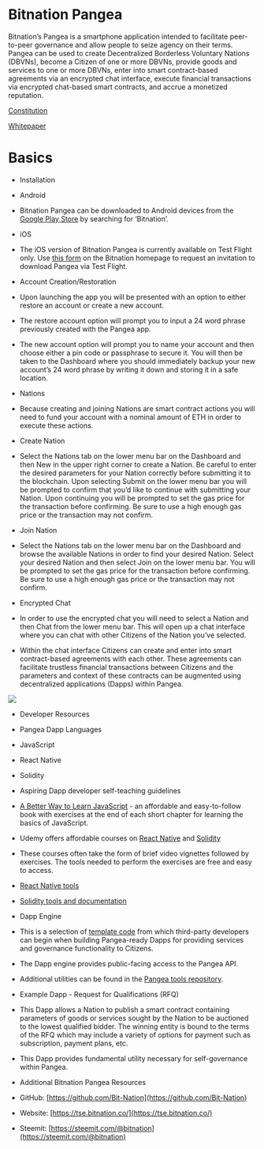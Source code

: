 
# Bitnation Pangea

Bitnation’s Pangea is a smartphone application intended to facilitate peer-to-peer governance and allow people to seize agency on their terms. Pangea can be used to create Decentralized Borderless Voluntary Nations (DBVNs), become a Citizen of one or more DBVNs, provide goods and services to one or more DBVNs, enter into smart contract-based agreements via an encrypted chat interface, execute financial transactions via encrypted chat-based smart contracts, and accrue a monetized reputation.
    

  

[Constitution](https://github.com/Bit-Nation/BITNATION-Constitution/)
    
[Whitepaper](https://github.com/Bit-Nation/Pangea-Docs/blob/master/BITNATION%20Pangea%20Whitepaper%202018.pdf/)
    

  

# Basics
    

  

-   Installation
    

  

-   Android
    

  

-   Bitnation Pangea can be downloaded to Android devices from the [Google Play Store](https://play.google.com/store/apps/details?id=co.bitnation) by searching for ‘Bitnation’.
    

  

-   iOS
    

  

-   The iOS version of Bitnation Pangea is currently available on Test Flight only. Use [this form](https://ios.bitnation.co/) on the Bitnation homepage to request an invitation to download Pangea via Test Flight.
    

  

-   Account Creation/Restoration
    

  

-   Upon launching the app you will be presented with an option to either restore an account or create a new account.
    

  

-   The restore account option will prompt you to input a 24 word phrase previously created with the Pangea app.
    

  

-   The new account option will prompt you to name your account and then choose either a pin code or passphrase to secure it. You will then be taken to the Dashboard where you should immediately backup your new account’s 24 word phrase by writing it down and storing it in a safe location.
    

  

-   Nations
    

  

-   Because creating and joining Nations are smart contract actions you will need to fund your account with a nominal amount of ETH in order to execute these actions.
    

  

-   Create Nation
    

  

-   Select the Nations tab on the lower menu bar on the Dashboard and then New in the upper right corner to create a Nation. Be careful to enter the desired parameters for your Nation correctly before submitting it to the blockchain. Upon selecting Submit on the lower menu bar you will be prompted to confirm that you’d like to continue with submitting your Nation. Upon continuing you will be prompted to set the gas price for the transaction before confirming. Be sure to use a high enough gas price or the transaction may not confirm.
    

  

-   Join Nation
    

  

-   Select the Nations tab on the lower menu bar on the Dashboard and browse the available Nations in order to find your desired Nation. Select your desired Nation and then select Join on the lower menu bar. You will be prompted to set the gas price for the transaction before confirming. Be sure to use a high enough gas price or the transaction may not confirm.
    

  

-   Encrypted Chat
    

  

-   In order to use the encrypted chat you will need to select a Nation and then Chat from the lower menu bar. This will open up a chat interface where you can chat with other Citizens of the Nation you’ve selected.
    

  

-   Within the chat interface Citizens can create and enter into smart contract-based agreements with each other. These agreements can facilitate trustless financial transactions between Citizens and the parameters and context of these contracts can be augmented using decentralized applications (Dapps) within Pangea.
    

  

![](https://lh5.googleusercontent.com/oqRUfFUzAu7lNAibHM6kpzKFXMk3Lg7orSz0OtaYGxLO4dwJuPippHt-O-05W6U_eyvzDGL2_PuwIuy45FljmPpKrrQ-lJACClzvzg4gqkm3sQFdl_8mj5sCZNOoI0cnYCBRXy4-)

  

-   Developer Resources
    

  

-   Pangea Dapp Languages
    

-   JavaScript
    
-   React Native
    
-   Solidity
    

  

-   Aspiring Dapp developer self-teaching guidelines
    

  

-   [A Better Way to Learn JavaScript](https://www.amazon.com/Smarter-Way-Learn-JavaScript-technology-ebook/dp/B00H1W9I6C) - an affordable and easy-to-follow book with exercises at the end of each short chapter for learning the basics of JavaScript.
    

  

-   Udemy offers affordable courses on [React Native](https://www.udemy.com/topic/react-native/) and [Solidity](https://www.udemy.com/topic/solidity/)
    

-   These courses often take the form of brief video vignettes followed by exercises. The tools needed to perform the exercises are free and easy to access.
    
-   [React Native tools](https://marketplace.visualstudio.com/items?itemName=vsmobile.vscode-react-native)
    
-   [Solidity tools and documentation](http://solidity.readthedocs.io/en/v0.4.24/)
    

  

-   Dapp Engine
    

  

-   This is a selection of [template code](https://github.com/Bit-Nation/dapp-template) from which third-party developers can begin when building Pangea-ready Dapps for providing services and governance functionality to Citizens.
    

  

-   The Dapp engine provides public-facing access to the Pangea API.
    

  

-   Additional utilities can be found in the [Pangea tools repository](https://github.com/Bit-Nation/pangea-tools).
    

  

-   Example Dapp - Request for Qualifications (RFQ)
    

  

-   This Dapp allows a Nation to publish a smart contract containing parameters of goods or services sought by the Nation to be auctioned to the lowest qualified bidder. The winning entity is bound to the terms of the RFQ which may include a variety of options for payment such as subscription, payment plans, etc.
    

  

-   This Dapp provides fundamental utility necessary for self-governance within Pangea.
    

  

-   Additional Bitnation Pangea Resources
    

-   GitHub: [https://github.com/Bit-Nation](https://github.com/Bit-Nation)
    
-   Website: [https://tse.bitnation.co/](https://tse.bitnation.co/)
    
-   Steemit: [https://steemit.com/@bitnation](https://steemit.com/@bitnation)
<!--stackedit_data:
eyJoaXN0b3J5IjpbLTExODc3MTA5NiwtMTY4NTIwMzkxMV19
-->